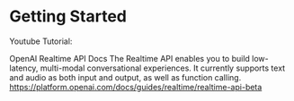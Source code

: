 # Getting Started

Youtube Tutorial: 

OpenAI Realtime API Docs
The Realtime API enables you to build low-latency, multi-modal conversational experiences. It currently supports text and audio as both input and output, as well as function calling.
https://platform.openai.com/docs/guides/realtime/realtime-api-beta
